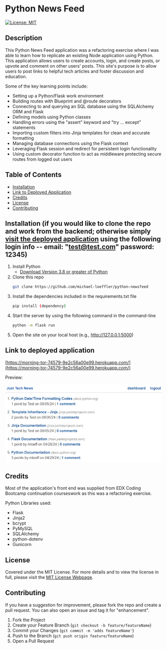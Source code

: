 # Python News Feed
[![License: MIT](https://img.shields.io/badge/License-MIT-yellow.svg)](https://opensource.org/licenses/MIT)

## Description

This Python News Feed application was a refactoring exercise where I was able to learn how to replicate an existing Node application using Python. This application allows users to create accounts, login, and create posts, or upvote and comment on other users' posts. This site's purpose is to allow users to post links to helpful tech articles and foster discussion and education.

Some of the key learning points include:

* Setting up a Python/Flask work environment
* Building routes with Blueprint and @route decorators
* Connecting to and querying an SQL database using the SQLAlchemy ORM and Flask
* Defining models using Python classes
* Handling errors using the "assert" keyword and "try ... except" statements
* Importing custom filters into Jinja templates for clean and accurate formatting
* Managing database connections using the Flask context
* Leveraging Flask session and redirect for persistent login functionality
* Using custom decorator function to act as middleware protecting secure routes from logged out users

## Table of Contents
        
- [Installation](#installation-if-you-would-like-to-clone-the-repo-and-work-from-the-backend-otherwise-simply-visit-the-deployed-application)
- [Link to Deployed Application](#link-to-deployed-application)
- [Credits](#credits)
- [License](#license)
- [Contributing](#contributing)
 
## Installation (if you would like to clone the repo and work from the backend; otherwise simply [visit the deployed application](https://morning-tor-74579-9e2c56a00e99.herokuapp.com/) using the following login info -- email: "test@test.com" password: 12345)

1. Install Python
    - [Download Version 3.8 or greater of Python](https://www.python.org/downloads/)
2. Clone this repo
   ```sh
   git clone https://github.com/michael-loeffler/python-newsfeed
   ```
3. Install the dependencies included in the requirements.txt file
   ```sh
   pip install (dependency)
   ```
4. Start the server by using the following command in the command-line
   ```sh
   python -m flask run
   ```
5. Open the site on your local host (e.g., http://127.0.0.1:5000)

## Link to deployed application
[https://morning-tor-74579-9e2c56a00e99.herokuapp.com/](https://morning-tor-74579-9e2c56a00e99.herokuapp.com/)

Preview: 

![](Preview%20-%20Python%20News%20Feed.png)

## Credits
Most of the application's front end was supplied from EDX Coding Bootcamp continuation courseswork as this was a refactoring exercise.

Python Libraries used:
  - Flask
  - Jinja2
  - bcrypt
  - PyMySQL
  - SQLAlchemy
  - python-dotenv
  - Gunicorn

## License
    
Covered under the MIT License. For more details and to view the license in full, please visit the [MIT License Webpage](https://choosealicense.com/licenses/mit/).

## Contributing
    
If you have a suggestion for improvement, please fork the repo and create a pull request. You can also open an issue and tag it for "enhancement".
1. Fork the Project
2. Create your Feature Branch (`git checkout -b feature/featureName`)
3. Commit your Changes (`git commit -m 'adds featureName'`)
4. Push to the Branch (`git push origin feature/featureName`)
5. Open a Pull Request